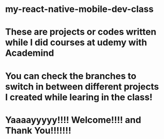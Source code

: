 # my-react-native-mobile-dev-class
# These are projects or codes written while I did courses at udemy with Academind
# You can check the branches to switch in between different projects I created while learing in the class! 
# Yaaaayyyyy!!!! Welcome!!!! and Thank You!!!!!!!
